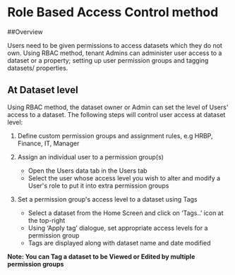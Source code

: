 # Role Based Access Control method

##Overview

Users need to be given permissions to access datasets which they do not own. Using RBAC method, tenant Admins can administer user access to a dataset or a property; setting up user permission groups and tagging datasets/ properties.

## At Dataset level

Using RBAC method, the dataset owner or Admin can set the level of Users' access to a dataset. The following steps will control user access at dataset level:

1. Define custom permission groups and assignment rules, e.g HRBP, Finance, IT, Manager
2. Assign an individual user to a permission group(s)
    * Open the Users data tab in the Users tab
    * Select the user whose access level you wish to alter and modify a User's role to put it into extra permission groups

3. Set a permission group's access level to a dataset using Tags
    * Select a dataset from the Home Screen and click on ‘Tags..’ icon at the top-right
    * Using ‘Apply tag’ dialogue, set appropriate access levels for a permission group
    * Tags are displayed along with dataset name and date modified

**Note: You can Tag a dataset to be Viewed or Edited by multiple permission groups**



